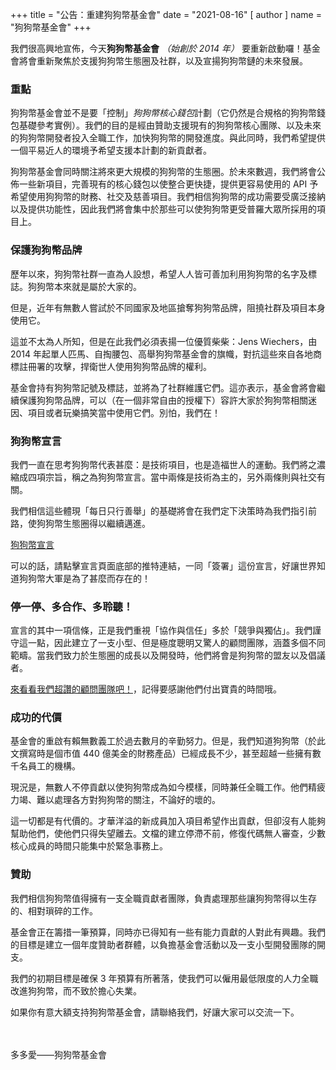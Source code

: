 +++
title = "公告：重建狗狗幣基金會"
date = "2021-08-16"
[ author ]
  name = "狗狗幣基金會"
+++

我們很高興地宣佈，今天**狗狗幣基金會** *（始創於 2014 年）* 要重新啟動囉！基金會將會重新聚焦於支援狗狗幣生態圈及社群，以及宣揚狗狗幣鏈的未來發展。

### 重點

狗狗幣基金會並不是要「控制」*狗狗幣核心錢包*計劃（它仍然是合規格的狗狗幣錢包基礎參考實例）。我們的目的是經由贊助支援現有的狗狗幣核心團隊、以及未來的狗狗幣開發者投入全職工作，加快狗狗幣的開發進度。與此同時，我們希望提供一個平易近人的環境予希望支援本計劃的新貢獻者。

狗狗幣基金會同時關注將來更大規模的狗狗幣的生態圈。於未來數週，我們將會公佈一些新項目，完善現有的核心錢包以使整合更快捷，提供更容易使用的 API 予希望使用狗狗幣的財務、社交及慈善項目。我們相信狗狗幣的成功需要受廣泛接納以及提供功能性，因此我們將會集中於那些可以使狗狗幣更受普羅大眾所採用的項目上。

### 保護狗狗幣品牌

歷年以來，狗狗幣社群一直為人設想，希望人人皆可善加利用狗狗幣的名字及標誌。狗狗幣本來就是屬於大家的。

但是，近年有無數人嘗試於不同國家及地區搶奪狗狗幣品牌，阻撓社群及項目本身使用它。

這並不太為人所知，但是在此我們必須表揚一位優質柴柴：Jens Wiechers，由 2014 年起單人匹馬、自掏腰包、高舉狗狗幣基金會的旗幟，對抗這些來自各地商標註冊署的攻擊，捍衛世人使用狗狗幣品牌的權利。

基金會持有狗狗幣記號及標誌，並將為了社群維護它們。這亦表示，基金會將會繼續保護狗狗幣品牌，可以（在一個非常自由的授權下）容許大家於狗狗幣相關迷因、項目或者玩樂搞笑當中使用它們。別怕，我們在！

### 狗狗幣宣言

我們一直在思考狗狗幣代表甚麼：是技術項目，也是造福世人的運動。我們將之濃縮成四項宗旨，稱之為狗狗幣宣言。當中兩條是技術為主的，另外兩條則與社交有關。

我們相信這些體現「每日只行善舉」的基礎將會在我們定下決策時為我們指引前路，使狗狗幣生態圈得以繼續邁進。

[狗狗幣宣言](/manifesto)

可以的話，請點擊宣言頁面底部的推特連結，一同「簽署」這份宣言，好讓世界知道狗狗幣大軍是為了甚麼而存在的！

### 停一停、多合作、多聆聽！

宣言的其中一項信條，正是我們重視「協作與信任」多於「競爭與獨佔」。我們謹守這一點，因此建立了一支小型、但是極度聰明又驚人的顧問團隊，涵蓋多個不同範疇。當我們致力於生態圈的成長以及開發時，他們將會是狗狗幣的盟友以及倡議者。

[來看看我們超讚的顧問團隊吧！](/about)，記得要感謝他們付出寶貴的時間哦。

### 成功的代價

基金會的重啟有賴無數義工於過去數月的辛勤努力。但是，我們知道狗狗幣（於此文撰寫時是個市值 440 億美金的財務產品）已經成長不少，甚至超越一些擁有數千名員工的機構。

現況是，無數人不停貢獻以使狗狗幣成為如今模樣，同時兼任全職工作。他們精疲力竭、難以處理各方對狗狗幣的關注，不論好的壞的。

這一切都是有代價的。才華洋溢的新成員加入項目希望作出貢獻，但卻沒有人能夠幫助他們，使他們只得失望離去。文檔的建立停滯不前，修復代碼無人審查，少數核心成員的時間只能集中於緊急事務上。

### 贊助

我們相信狗狗幣值得擁有一支全職貢獻者團隊，負責處理那些讓狗狗幣得以生存的、相對瑣碎的工作。

基金會正在籌措一筆預算，同時亦已得知有一些有能力貢獻的人對此有興趣。我們的目標是建立一個年度贊助者群體，以負擔基金會活動以及一支小型開發團隊的開支。

我們的初期目標是確保 3 年預算有所著落，使我們可以僱用最低限度的人力全職改進狗狗幣，而不致於擔心失業。

如果你有意大額支持狗狗幣基金會，請聯絡我們，好讓大家可以交流一下。

</br></br>
多多愛——狗狗幣基金會
</br></br>